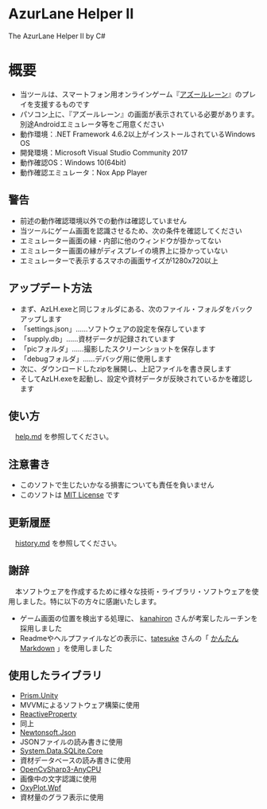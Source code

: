 # AzurLane Helper II

The AzurLane Helper II by C#

# 概要

- 当ツールは、スマートフォン用オンラインゲーム『[アズールレーン](http://www.azurlane.jp)』のプレイを支援するものです
- パソコン上に、『アズールレーン』の画面が表示されている必要があります。別途Androidエミュレータ等をご用意ください
- 動作環境：.NET Framework 4.6.2以上がインストールされているWindows OS
- 開発環境：Microsoft Visual Studio Community 2017
- 動作確認OS：Windows 10(64bit)
- 動作確認エミュレータ：Nox App Player

## 警告

- 前述の動作確認環境以外での動作は確認していません
- 当ツールにゲーム画面を認識させるため、次の条件を確認してください
 - エミュレーター画面の縁・内部に他のウィンドウが掛かってない
 - エミュレーター画面の縁がディスプレイの境界上に掛かっていない
 - エミュレーターで表示するスマホの画面サイズが1280x720以上

## アップデート方法

- まず、AzLH.exeと同じフォルダにある、次のファイル・フォルダをバックアップします
 - 「settings.json」……ソフトウェアの設定を保存しています
 - 「supply.db」……資材データが記録されています
 - 「picフォルダ」……撮影したスクリーンショットを保存します
 - 「debugフォルダ」……デバッグ用に使用します
- 次に、ダウンロードしたzipを展開し、上記ファイルを書き戻します
- そしてAzLH.exeを起動し、設定や資材データが反映されているかを確認します

## 使い方

　[help.md](./help/help.md) を参照してください。

## 注意書き

- このソフトで生じたいかなる損害についても責任を負いません
- このソフトは [MIT License](https://ja.osdn.net/projects/opensource/wiki/licenses%2FMIT_license) です

## 更新履歴

　[history.md](./help/history.md) を参照してください。

## 謝辞

　本ソフトウェアを作成するために様々な技術・ライブラリ・ソフトウェアを使用しました。特に以下の方々に感謝いたします。

- ゲーム画面の位置を検出する処理に、 [kanahiron](https://github.com/kanahiron/) さんが考案したルーチンを採用しました
- Readmeやヘルプファイルなどの表示に、[tatesuke](https://github.com/tatesuke) さんの「 [かんたんMarkdown](https://github.com/tatesuke/KanTanMarkdown) 」を使用しました

## 使用したライブラリ

- [Prism.Unity](https://www.nuget.org/packages/Prism.Unity/)
 - MVVMによるソフトウェア構築に使用
- [ReactiveProperty](https://www.nuget.org/packages/ReactiveProperty/4.0.0-pre4)
 - 同上
- [Newtonsoft.Json](https://www.nuget.org/packages/Newtonsoft.Json/)
 - JSONファイルの読み書きに使用
- [System.Data.SQLite.Core](https://www.nuget.org/packages/System.Data.SQLite.Core/)
 - 資材データベースの読み書きに使用
- [OpenCvSharp3-AnyCPU](https://www.nuget.org/packages/OpenCvSharp3-AnyCPU/)
 - 画像中の文字認識に使用
- [OxyPlot.Wpf](https://www.nuget.org/packages/OxyPlot.Wpf/)
 - 資材量のグラフ表示に使用
